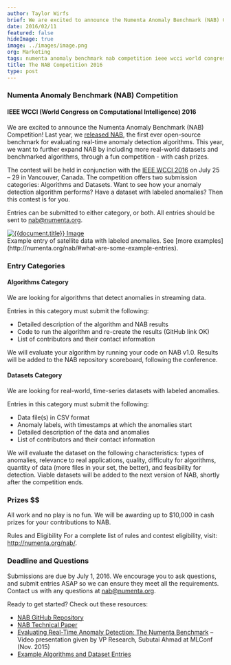 ```yaml
---
author: Taylor Wirfs
brief: We are excited to announce the Numenta Anomaly Benchmark (NAB) Competition! Last year, we released NAB, the first ever open-source benchmark for evaluating real-time anomaly detection algorithms. This year, we want to further expand NAB
date: 2016/02/11
featured: false
hideImage: true
image: ../images/image.png
org: Marketing
tags: numenta anomaly benchmark nab competition ieee wcci world congress computational intelligence 2016
title: The NAB Competition 2016
type: post
---
```


### Numenta Anomaly Benchmark (NAB) Competition

#### IEEE WCCI (World Congress on Computational Intelligence) 2016

We are excited to announce the Numenta Anomaly Benchmark (NAB) Competition! Last
year, we [released NAB](/press/numenta-anomaly-benchmark-nab-evaluates-anomaly-detection-techniques.html),
the first ever open-source benchmark for evaluating real-time anomaly detection
algorithms. This year, we want to further expand NAB by including more
real-world datasets and benchmarked algorithms, through a fun competition - with
cash prizes.

The contest will be held in conjunction with the
[IEEE WCCI 2016](http://www.wcci2016.org/programs.php?id=home) on July 25 – 29
in Vancouver, Canada. The competition offers two submission categories:
Algorithms and Datasets. Want to see how your anomaly detection algorithm
performs? Have a dataset with labeled anomalies? Then this contest is for you.

Entries can be submitted to either category, or both. All entries should be sent
to [nab@numenta.org](mailto:nab@numenta.org).

<t render="hbs">
  <a href="http://numenta.org/nab/#what-are-some-example-entries">
    <img src="{{document.image}}" class="center-block img-responsive media-border" alt="{{document.title}} Image" />
  </a>
</t>
<div class="caption">
  Example entry of satellite data with labeled anomalies. See
  [more examples](http://numenta.org/nab/#what-are-some-example-entries).
</div>


### Entry Categories

#### Algorithms Category

We are looking for algorithms that detect anomalies in streaming data.

Entries in this category must submit the following:

* Detailed description of the algorithm and NAB results
* Code to run the algorithm and re-create the results (GitHub link OK)
* List of contributors and their contact information

We will evaluate your algorithm by running your code on NAB v1.0. Results will
be added to the NAB repository scoreboard, following the conference.

#### Datasets Category

We are looking for real-world, time-series datasets with labeled anomalies.

Entries in this category must submit the following:

* Data file(s) in CSV format
* Anomaly labels, with timestamps at which the anomalies start
* Detailed description of the data and anomalies
* List of contributors and their contact information

We will evaluate the dataset on the following characteristics: types of
anomalies, relevance to real applications, quality, difficulty for algorithms,
quantity of data (more files in your set, the better), and feasibility for
detection. Viable datasets will be added to the next version of NAB, shortly
after the competition ends.


### Prizes $$

All work and no play is no fun. We will be awarding up to $10,000 in cash prizes
for your contributions to NAB.

Rules and Eligibility For a complete list of rules and contest eligibility,
visit: http://numenta.org/nab/.


### Deadline and Questions

Submissions are due by July 1, 2016. We encourage you to ask questions, and
submit entries ASAP so we can ensure they meet all the requirements. Contact us
with any questions at [nab@numenta.org](mailto:nab@numenta.org).

Ready to get started? Check out these resources:

* [NAB GitHub Repository](https://github.com/numenta/NAB)
* [NAB Technical Paper](http://arxiv.org/abs/1510.03336)
* [Evaluating Real-Time Anomaly Detection: The Numenta Benchmark](https://www.youtube.com/watch?v=SxtsCrTHz-4)
  – Video presentation given by VP Research, Subutai Ahmad at MLConf (Nov. 2015)
* [Example Algorithms and Dataset Entries](http://numenta.org/nab/#what-are-some-example-entries)
